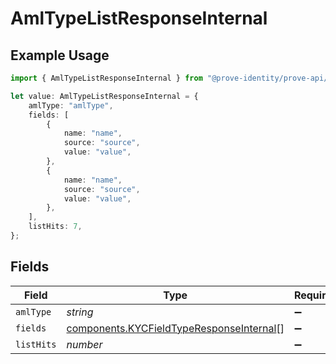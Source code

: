 # AmlTypeListResponseInternal

## Example Usage

```typescript
import { AmlTypeListResponseInternal } from "@prove-identity/prove-api/models/components";

let value: AmlTypeListResponseInternal = {
    amlType: "amlType",
    fields: [
        {
            name: "name",
            source: "source",
            value: "value",
        },
        {
            name: "name",
            source: "source",
            value: "value",
        },
    ],
    listHits: 7,
};
```

## Fields

| Field                                                                                                | Type                                                                                                 | Required                                                                                             | Description                                                                                          |
| ---------------------------------------------------------------------------------------------------- | ---------------------------------------------------------------------------------------------------- | ---------------------------------------------------------------------------------------------------- | ---------------------------------------------------------------------------------------------------- |
| `amlType`                                                                                            | *string*                                                                                             | :heavy_minus_sign:                                                                                   | N/A                                                                                                  |
| `fields`                                                                                             | [components.KYCFieldTypeResponseInternal](../../models/components/kycfieldtyperesponseinternal.md)[] | :heavy_minus_sign:                                                                                   | N/A                                                                                                  |
| `listHits`                                                                                           | *number*                                                                                             | :heavy_minus_sign:                                                                                   | N/A                                                                                                  |